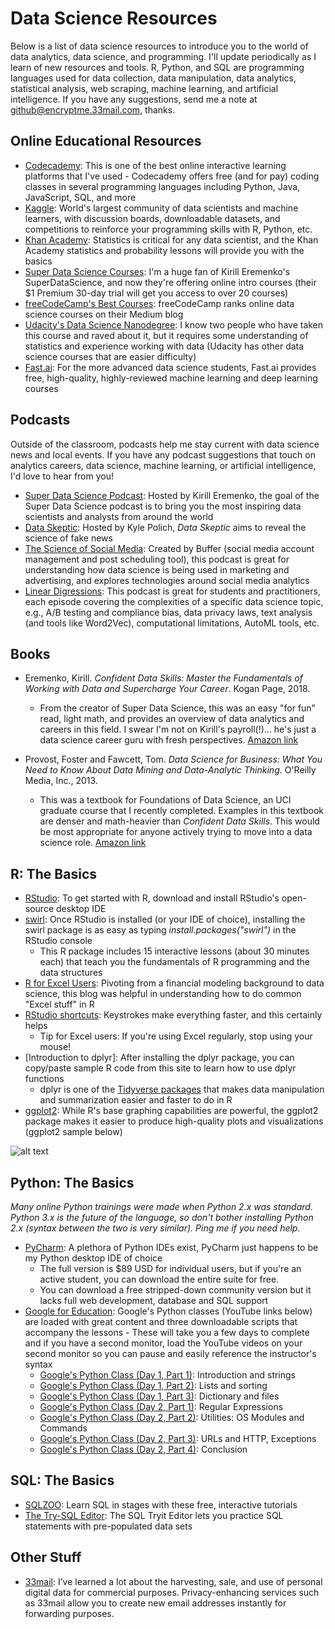# Data Science Resources
Below is a list of data science resources to introduce you to the world of data analytics, data science, and programming. I'll update periodically as I learn of new resources and tools. R, Python, and SQL are programming languages used for data collection, data manipulation, data analytics, statistical analysis, web scraping, machine learning, and artificial intelligence. If you have any suggestions, send me a note at <github@encryptme.33mail.com>, thanks.

## Online Educational Resources

* [Codecademy](https://www.codecademy.com/): This is one of the best online interactive learning platforms that I've used - Codecademy offers free (and for pay) coding classes in several programming languages including Python, Java, JavaScript, SQL, and more
* [Kaggle](https://www.kaggle.com/): World's largest community of data scientists and machine learners, with discussion boards, downloadable datasets, and competitions to reinforce your programming skills with R, Python, etc.
* [Khan Academy](https://www.khanacademy.org/math/statistics-probability): Statistics is critical for any data scientist, and the Khan Academy statistics and probability lessons will provide you with the basics
* [Super Data Science Courses](https://www.superdatascience.com/courses/intro-data-science-step-by-step-guide/): I'm a huge fan of Kirill Eremenko's SuperDataScience, and now they're offering online intro courses (their $1 Premium 30-day trial will get you access to over 20 courses)
* [freeCodeCamp's Best Courses](https://medium.freecodecamp.org/i-ranked-all-the-best-data-science-intro-courses-based-on-thousands-of-data-points-db5dc7e3eb8e): freeCodeCamp ranks online data science courses on their Medium blog
* [Udacity's Data Science Nanodegree](https://www.udacity.com/course/data-scientist-nanodegree--nd025): I know two people who have taken this course and raved about it, but it requires some understanding of statistics and experience working with data (Udacity has other data science courses that are easier difficulty)
* [Fast.ai](http://www.fast.ai/): For the more advanced data science students, Fast.ai provides free, high-quality, highly-reviewed machine learning and deep learning courses

## Podcasts
Outside of the classroom, podcasts help me stay current with data science news and local events. If you have any podcast suggestions that touch on analytics careers, data science, machine learning, or artificial intelligence, I'd love to hear from you!

* [Super Data Science Podcast](https://soundcloud.com/superdatascience): Hosted by Kirill Eremenko, the goal of the Super Data Science podcast is to bring you the most inspiring data scientists and analysts from around the world
* [Data Skeptic](https://dataskeptic.com/podcast?limit=10&offset=0): Hosted by Kyle Polich, _Data Skeptic_ aims to reveal the science of fake news
* [The Science of Social Media](https://soundcloud.com/the-science-of-social-media): Created by Buffer (social media account management and post scheduling tool), this podcast is great for understanding how data science is being used in marketing and advertising, and explores technologies around social media analytics
* [Linear Digressions](http://lineardigressions.com/): This podcast is great for students and practitioners, each episode covering the complexities of a specific data science topic, e.g., A/B testing and compliance bias, data privacy laws, text analysis (and tools like Word2Vec), computational limitations, AutoML tools, etc.

## Books

* Eremenko, Kirill. _Confident Data Skills: Master the Fundamentals of Working with Data and Supercharge Your Career_. Kogan Page, 2018.
  * From the creator of Super Data Science, this was an easy "for fun" read, light math, and provides an overview of data analytics and careers in this field. I swear I'm not on Kirill's payroll(!)... he's just a data science career guru with fresh perspectives. [Amazon link](https://www.amazon.com/gp/product/0749481544/ref=as_li_tl?ie=UTF8&tag=superdatascie-20&camp=1789&creative=9325&linkCode=as2&creativeASIN=0749481544&linkId=bb7507851a740c1eb7f45ab4b6bd2a84)

* Provost, Foster and Fawcett, Tom. _Data Science for Business: What You Need to Know About Data Mining and Data-Analytic Thinking_. O'Reilly Media, Inc., 2013.
  * This was a textbook for Foundations of Data Science, an UCI graduate course that I recently completed. Examples in this textbook are denser and math-heavier than _Confident Data Skills_. This would be most appropriate for anyone actively trying to move into a data science role. [Amazon link](https://www.amazon.com/Data-Science-Business-Data-Analytic-Thinking/dp/1449361323/ref=sr_1_1?s=books&ie=UTF8&qid=1537984955&sr=1-1&keywords=data+science+for+business)

## R: The Basics
* [RStudio](https://www.rstudio.com/products/rstudio/download/): To get started with R, download and install RStudio's open-source desktop IDE
* [swirl](https://swirlstats.com/students.html): Once RStudio is installed (or your IDE of choice), installing the swirl package is as easy as typing _install.packages("swirl")_ in the RStudio console
  * This R package includes 15 interactive lessons (about 30 minutes each) that teach you the fundamentals of R programming and the data structures
* [R for Excel Users](https://www.rforexcelusers.com/): Pivoting from a financial modeling background to data science, this blog was helpful in understanding how to do common "Excel stuff" in R
* [RStudio shortcuts](https://support.rstudio.com/hc/en-us/articles/200711853-Keyboard-Shortcuts): Keystrokes make everything faster, and this certainly helps
  * Tip for Excel users: If you're using Excel regularly, stop using your mouse!
* [Introduction to dplyr]: After installing the dplyr package, you can copy/paste sample R code from this site to learn how to use dplyr functions
  * dplyr is one of the [Tidyverse packages](https://www.tidyverse.org/packages/) that makes data manipulation and summarization easier and faster to do in R
* [ggplot2](https://ggplot2.tidyverse.org/): While R's base graphing capabilities are powerful, the ggplot2 package makes it easier to produce high-quality plots and visualizations (ggplot2 sample below)

![alt text](http://felixfan.github.io/figure/ggplot2-Cheatsheet-20.png "Grouping multiple plots via ggplot2")

## Python: The Basics
_Many online Python trainings were made when Python 2.x was standard. Python 3.x is the future of the language, so don't bother installing Python 2.x (syntax between the two is very similar). Ping me if you need help._    

* [PyCharm](https://www.jetbrains.com/pycharm/): A plethora of Python IDEs exist, PyCharm just happens to be my Python desktop IDE of choice
  * The full version is $89 USD for individual users, but if you're an active student, you can download the entire suite for free.
  * You can download a free stripped-down community version but it lacks full web development, database and SQL support
* [Google for Education](https://developers.google.com/edu/python/exercises/basic): Google's Python classes (YouTube links below) are loaded with great content and three downloadable scripts that accompany the lessons - These will take you a few days to complete and if you have a second monitor, load the YouTube videos on your second monitor so you can pause and easily reference the instructor's syntax
  * [Google's Python Class (Day 1, Part 1)](https://www.youtube.com/watch?v=tKTZoB2Vjuk): Introduction and strings
  * [Google's Python Class (Day 1, Part 2)](https://www.youtube.com/watch?v=EPYupizJYQI): Lists and sorting
  * [Google's Python Class (Day 1, Part 3)](https://www.youtube.com/watch?v=haycL41dAhg): Dictionary and files
  * [Google's Python Class (Day 2, Part 1)](https://www.youtube.com/watch?v=kWyoYtvJpe4): Regular Expressions
  * [Google's Python Class (Day 2, Part 2)](https://www.youtube.com/watch?v=uKZ8GBKmeDM): Utilities: OS Modules and Commands
  * [Google's Python Class (Day 2, Part 3)](https://www.youtube.com/watch?v=Nn2KQmVF5Og): URLs and HTTP, Exceptions
  * [Google's Python Class (Day 2, Part 4)](https://www.youtube.com/watch?v=IcteAbMC1Ok): Conclusion

## SQL: The Basics
  * [SQLZOO](http://sqlzoo.net/wiki/SQL_Tutorial): Learn SQL in stages with these free, interactive tutorials
  * [The Try-SQL Editor](http://www.w3schools.com/sql/trysql.asp?filename=trysql_select_all): The SQL Tryit Editor lets you practice SQL statements with pre-populated data sets

## Other Stuff
* [33mail](https://33mail.com/): I’ve learned a lot about the harvesting, sale, and use of personal digital data for commercial purposes. Privacy-enhancing services such as 33mail allow you to create new email addresses instantly for forwarding purposes.
